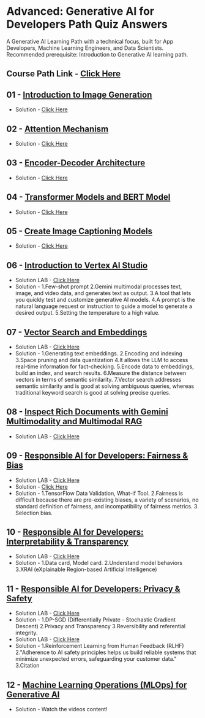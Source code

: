 # Advanced: Generative AI for Developers Path Quiz Answers
A Generative AI Learning Path with a technical focus, built for App Developers, Machine Learning Engineers, and Data Scientists. Recommended prerequisite: Introduction to Generative AI learning path.

## Course Path Link - [Click Here](https://www.cloudskillsboost.google/paths/183)

## 01 - [Introduction to Image Generation](https://www.cloudskillsboost.google/paths/183/course_templates/541)

- Solution - [Click Here](https://quizlet.com/868522883/introduction-to-image-generation-quiz-flash-cards/)

## 02 - [Attention Mechanism](https://www.cloudskillsboost.google/paths/183/course_templates/537)

- Solution - [Click Here](https://quizlet.com/819636146/attention-mechanism-quiz-flash-cards/)

## 03 - [Encoder-Decoder Architecture](https://www.cloudskillsboost.google/paths/183/course_templates/543)

- Solution - [Click Here](https://quizlet.com/819634315/encoder-decoder-architecture-quiz-flash-cards/)

## 04 - [Transformer Models and BERT Model](https://www.cloudskillsboost.google/paths/183/course_templates/538)

- Solution - [Click Here](https://quizlet.com/819729984/transformer-models-and-bert-models-quiz-flash-cards/)

## 05 - [Create Image Captioning Models](https://www.cloudskillsboost.google/paths/183/course_templates/542)

- Solution - [Click Here](https://quizlet.com/819732439/create-image-captioning-models-quiz-flash-cards/)

## 06 - [Introduction to Vertex AI Studio](https://www.cloudskillsboost.google/paths/183/course_templates/552)

- Solution LAB - [Click Here](https://youtu.be/x-BZX5gDRaw?si=lUny6125w0-at9zc)
- Solution - 1.Few-shot prompt 2.Gemini multimodal processes text, image, and video data, and generates text as output. 3.A tool that lets you quickly test and customize generative AI models. 4.A prompt is the natural language request or instruction to guide a model to generate a desired output. 5.Setting the temperature to a high value.

## 07 - [Vector Search and Embeddings](https://www.cloudskillsboost.google/paths/183/course_templates/939)

- Solution LAB - [Click Here](https://youtu.be/-LsevIPJwUg?si=VB9a_Ri3iW1gV7WH)
- Solution - 1.Generating text embeddings. 2.Encoding and indexing 3.Space pruning and data quantization 4.It allows the LLM to access real-time information for fact-checking. 5.Encode data to embeddings, build an index, and search results. 6.Measure the distance between vectors in terms of semantic similarity. 7.Vector search addresses semantic similarity and is good at solving ambiguous queries, whereas traditional keyword search is good at solving precise queries.

## 08 - [Inspect Rich Documents with Gemini Multimodality and Multimodal RAG](https://www.cloudskillsboost.google/paths/183/course_templates/981)

- Solution LAB - [Click Here](https://youtu.be/vQg2bEEcGSA?si=EHkeQvcEfR2HVqmr)

## 09 - [Responsible AI for Developers: Fairness & Bias](https://www.cloudskillsboost.google/paths/183/course_templates/985)

- Solution LAB - [Click Here](https://youtu.be/EqVYpHVHk3A?si=TwyjcTLYdf3SnVe7)
- Solution - [Click Here](https://quizlet.com/808614528/introduction-to-responsible-ai-quiz-flash-cards/)
- Solution - 1.TensorFlow Data Validation, What-if Tool. 2.Fairness is difficult because there are pre-existing biases, a variety of scenarios, no standard definition of fairness, and incompatibility of fairness metrics. 3.
Selection bias.

## 10 - [Responsible AI for Developers: Interpretability & Transparency](https://www.cloudskillsboost.google/paths/183/course_templates/989)

- Solution LAB - [Click Here](https://youtu.be/TDcwj4eQ-RI?si=Y4wBThj2tWVB5wsx)
- Solution - 1.Data card, Model card. 2.Understand model behaviors 3.XRAI (eXplainable Region-based Artificial Intelligence) 

## 11 - [Responsible AI for Developers: Privacy & Safety](https://www.cloudskillsboost.google/paths/183/course_templates/1036)

- Solution LAB - [Click Here](https://youtu.be/GsIwtXY9Kmw?si=AaZBiUaj1CkLFjHq)
- Solution - 1.DP-SGD (Differentially Private - Stochastic Gradient Descent) 2.Privacy and Transparency 3.Reversibility and referential integrity.
- Solution LAB - [Click Here](https://youtu.be/U2S9krLKGUY?si=UiYhXV-lhly2xfeE)
- Solution - 1.Reinforcement Learning from Human Feedback (RLHF) 2."Adherence to AI safety principles helps us build reliable systems that minimize unexpected errors, safeguarding your customer data." 3.Citation

## 12 - [Machine Learning Operations (MLOps) for Generative AI](https://www.cloudskillsboost.google/paths/183/course_templates/927)

- Solution - Watch the videos content!